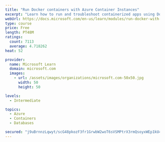 ```yaml
---
title: "Run Docker containers with Azure Container Instances"
excerpt: "Learn how to run and troubleshoot containerized apps using Docker containers with Azure Container Instances."
webUrl: https://docs.microsoft.com/en-us/learn/modules/run-docker-with-azure-container-instances/
type: course
price: Free
length: PT48M
ratings:
  count: 7113
  average: 4.718262
heat: 52

provider:
  name: Microsoft Learn
  domain: microsoft.com
  images:
    - url: /assets/images/organizations/microsoft.com-50x50.jpg
      width: 50
      height: 50

levels:
  - Intermediate

topics:
  - Azure
  - Containers
  - Databases

secured: "j9uBrnnzLqwyt/scG48pkozF3fr1GrwbW2woT6sVSMPtrX3rmQsoyxWEp1kU43mdrgCbgrRgqwLo2oGtfVOxX1+KFHlfMFhS+Wnropexz8DnbcM3BPs94gjHyHLqtq+sgUikH27e0ndiaw/FY6jrrzwwMryZHbcwBsanuGDDrp7FaRokxd/bl6/dCKOetOjcgcH0dZx4dhjs04nvyaKfPk5B7rbvJ46j6HPYnYUUrWFAV0u8Q8Qa6xD4HfdHJdb72JyPsB9ExV+fjqmY0nAwWTaop+d8kAw01WFgXUfq7RvoYXkuMK3DRX9tHXVga1XFYCsmw8FAbP8HIE/Nrld0SFV0dTzwZdRk+IGU3I/p6Mufl/QqYHvx8IPwbsxjTTBc2upHo8rOMjlCsAFuJUg6MH6FsaHN1h6sPUmISPvto0w=;r7w186LSiMTOwNmCXqy5fw=="
---
```



